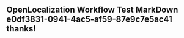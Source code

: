 <properties
ms.topic="hero-topic"
ms.test1="hero-topic"
ms.test2="test"/>

## OpenLocalization Workflow Test MarkDown e0df3831-0941-4ac5-af59-87e9c7e5ac41 thanks!
